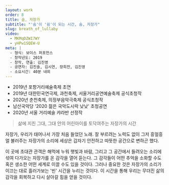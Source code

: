 ```yaml
---
layout: work
order: 8
title: 숨, 자장가
subtitle: "'숨'이 '쉼'이 되는 시간, 숨, 자장가"
slug: breath_of_lullaby
video:
  - MKMqDZWI7WY
  - yHPw1SQEW-U
meta: |
  - 형식: 보이스 퍼포먼스
  - 창작년도: 2019
  - 창작, 연출: 김진영
  - 공연자: 김진솔, 김시연, 장희전, 김진영
  - 소요시간: 40분 내외
---
```


- 2019년 포항거리예술축제 초연
- 2019년 대한민국연극제, 과천축제, 서울거리공연예술축제 공식초청작
- 2020년 춘천축제, 의정부음악극축제 공식초청작
- 남산국악당 '2020 젊은 국악도시락 낮낮' 초청공연
- 2020년 서울 거리예술 캬라반 선정작
> 삶에 지친 그대, 그대 안의 어린아이를 토닥여주는 자장가의 시간

자장가, 우리가 태어나서 가장 처음 들었던 노래. 잘 부르려는 노력도 없이 그저 흥얼흥얼 불러주는 자장가의 소리에 세상은 갑자기 안전하고 따뜻한 공간으로 변하곤 했다. 

이 곳에 초대관 관객은 해먹에 누워 햇빛과 바람, 그리고 그 공간에서 들려오는 소리에 섞여 다가오는 자장가를 온 감각을 열어 듣는다. 그 감각들이 어떤 추억을 소화할 수도 혹은 생소한 어떤 세계로 이끌 수도 있을 것이다. 그러나 중요한 것은 자장가의 소리가 이끄는 대로 흘러가보는 '빈' 시간을 누리는 것이다. 이 시간을 통해 우리는 무뎌진 삶의 감각을 회복하고 다시 살아갈 힘을 얻을 것이다. 
